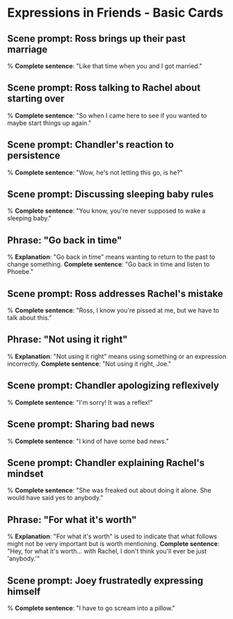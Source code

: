 # Expressions in Friends - Basic Cards

## Scene prompt: Ross brings up their past marriage

<!-- notecardId: 1730388351937 -->
%
**Complete sentence**: "Like that time when you and I got married."

## Scene prompt: Ross talking to Rachel about starting over

<!-- notecardId: 1730388351939 -->
%
**Complete sentence**: "So when I came here to see if you wanted to maybe start things up again."

## Scene prompt: Chandler's reaction to persistence

<!-- notecardId: 1730388351940 -->
%
**Complete sentence**: "Wow, he's not letting this go, is he?"

## Scene prompt: Discussing sleeping baby rules

<!-- notecardId: 1730388351941 -->
%
**Complete sentence**: "You know, you're never supposed to wake a sleeping baby."

## Phrase: "Go back in time"

<!-- notecardId: 1730388351943 -->
%
**Explanation**: "Go back in time" means wanting to return to the past to change something.
**Complete sentence**: "Go back in time and listen to Phoebe."

## Scene prompt: Ross addresses Rachel's mistake

<!-- notecardId: 1730388351944 -->
%
**Complete sentence**: "Ross, I know you're pissed at me, but we have to talk about this."

## Phrase: "Not using it right"

<!-- notecardId: 1730388351945 -->
%
**Explanation**: "Not using it right" means using something or an expression incorrectly.
**Complete sentence**: "Not using it right, Joe."

## Scene prompt: Chandler apologizing reflexively

<!-- notecardId: 1730388351946 -->
%
**Complete sentence**: "I'm sorry! It was a reflex!"

## Scene prompt: Sharing bad news

<!-- notecardId: 1730388351947 -->
%
**Complete sentence**: "I kind of have some bad news."

## Scene prompt: Chandler explaining Rachel's mindset

<!-- notecardId: 1730388351949 -->
%
**Complete sentence**: "She was freaked out about doing it alone. She would have said yes to anybody."

## Phrase: "For what it's worth"

<!-- notecardId: 1730388351950 -->
%
**Explanation**: "For what it's worth" is used to indicate that what follows might not be very important but is worth mentioning.
**Complete sentence**: "Hey, for what it's worth... with Rachel, I don't think you'll ever be just 'anybody.'"

## Scene prompt: Joey frustratedly expressing himself

<!-- notecardId: 1730388351951 -->
%
**Complete sentence**: "I have to go scream into a pillow."
